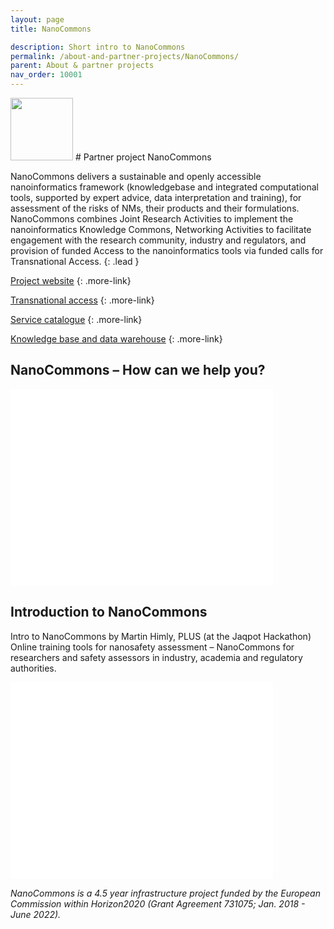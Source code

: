 ```yaml
---
layout: page
title: NanoCommons

description: Short intro to NanoCommons
permalink: /about-and-partner-projects/NanoCommons/
parent: About & partner projects
nav_order: 10001
---
```

<img src="{{ site.baseurl }}/images/nanocommons.png" width="100" class="image--right"/>
#  Partner project NanoCommons

NanoCommons delivers a sustainable and openly accessible nanoinformatics framework (knowledgebase and integrated computational tools, supported by expert advice, data interpretation and training), for assessment of the risks of NMs, their products and their formulations. NanoCommons combines Joint Research Activities to implement the nanoinformatics Knowledge Commons, Networking Activities to facilitate engagement with the research community, industry and regulators, and provision of funded Access to the nanoinformatics tools via funded calls for Transnational Access.
{: .lead }

[Project website](https://nanocommons.eu)
{: .more-link}

[Transnational access](https://www.nanocommons.eu/ta-access/)
{: .more-link}

[Service catalogue](https://infrastructure.nanocommons.eu/services/)
{: .more-link}

[Knowledge base and data warehouse](https://ssl.biomax.de/nanocommons/cgi/login_bioxm_portal.cgi)
{: .more-link}

## NanoCommons – How can we help you?

<embed src="../../presentations/PresentationNanoCommons_20191105_Final.pdf" width="420" height="315" type="application/pdf">

## Introduction to NanoCommons

Intro to NanoCommons by Martin Himly, PLUS (at the Jaqpot Hackathon)
Online training tools for nanosafety assessment – NanoCommons for researchers and safety assessors in industry, academia and regulatory authorities.

<iframe width="420" height="315" src="//www.youtube.com/embed/q1AKbo95VI8" frameborder="0" allowfullscreen="allowfullscreen">&nbsp;</iframe>

_NanoCommons is a 4.5 year infrastructure project funded by the European Commission within Horizon2020 (Grant Agreement 731075; Jan. 2018 - June 2022)._
